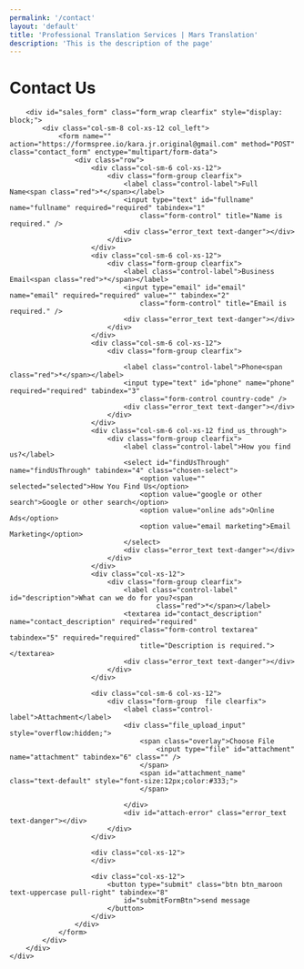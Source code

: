 ```yaml
---
permalink: '/contact'
layout: 'default'
title: 'Professional Translation Services | Mars Translation'
description: 'This is the description of the page'
---
```


<link rel="stylesheet" href="/assets/v3/css/contact-us.css">

<div class="content_web contact_page">
    <div class="container less_width">
        <div class="contact_head clearfix text-center">
            <div class="text_row">
                <h1 class="text-uppercase heading">Contact Us <i class="icon_envelope">&nbsp;</i></h1>
            </div>
        </div>

        <div id="sales_form" class="form_wrap clearfix" style="display: block;">
            <div class="col-sm-8 col-xs-12 col_left">
                <form name="" action="https://formspree.io/kara.jr.original@gmail.com" method="POST" class="contact_form" enctype="multipart/form-data">
                    <div class="row">
                        <div class="col-sm-6 col-xs-12">
                            <div class="form-group clearfix">
                                <label class="control-label">Full Name<span class="red">*</span></label>
                                <input type="text" id="fullname" name="fullname" required="required" tabindex="1"
                                    class="form-control" title="Name is required." />
                                <div class="error_text text-danger"></div>
                            </div>
                        </div>
                        <div class="col-sm-6 col-xs-12">
                            <div class="form-group clearfix">
                                <label class="control-label">Business Email<span class="red">*</span></label>
                                <input type="email" id="email" name="email" required="required" value="" tabindex="2"
                                    class="form-control" title="Email is required." />
                                <div class="error_text text-danger"></div>
                            </div>
                        </div>
                        <div class="col-sm-6 col-xs-12">
                            <div class="form-group clearfix">
                                
                                <label class="control-label">Phone<span class="red">*</span></label>
                                <input type="text" id="phone" name="phone" required="required" tabindex="3"
                                    class="form-control country-code" />
                                <div class="error_text text-danger"></div>
                            </div>
                        </div>
                        <div class="col-sm-6 col-xs-12 find_us_through">
                            <div class="form-group clearfix">
                                <label class="control-label">How you find us?</label>
                                <select id="findUsThrough" name="findUsThrough" tabindex="4" class="chosen-select">
                                    <option value="" selected="selected">How You Find Us</option>
                                    <option value="google or other search">Google or other search</option>
                                    <option value="online ads">Online Ads</option>
                                    <option value="email marketing">Email Marketing</option>
                                </select>
                                <div class="error_text text-danger"></div>
                            </div>
                        </div>
                        <div class="col-xs-12">
                            <div class="form-group clearfix">
                                <label class="control-label" id="description">What can we do for you?<span
                                        class="red">*</span></label>
                                <textarea id="contact_description" name="contact_description" required="required"
                                    class="form-control textarea" tabindex="5" required="required"
                                    title="Description is required."></textarea>
                                <div class="error_text text-danger"></div>
                            </div>
                        </div>

                        <div class="col-sm-6 col-xs-12">
                            <div class="form-group  file clearfix">
                                <label class="control-label">Attachment</label>
                                <div class="file_upload_input" style="overflow:hidden;">
                                    <span class="overlay">Choose File
                                        <input type="file" id="attachment" name="attachment" tabindex="6" class="" />
                                    </span>
                                    <span id="attachment_name" class="text-default" style="font-size:12px;color:#333;">
                                    </span>

                                </div>
                                <div id="attach-error" class="error_text text-danger"></div>
                            </div>
                        </div>

                        <div class="col-xs-12">
                        </div>

                        <div class="col-xs-12">
                            <button type="submit" class="btn btn_maroon text-uppercase pull-right" tabindex="8"
                                id="submitFormBtn">send message
                            </button>
                        </div>
                    </div>
                </form>
            </div>
        </div>
    </div>
</div>
